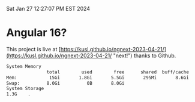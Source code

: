 Sat Jan 27 12:27:07 PM EST 2024

# Angular 16?


This project is live at [https://kusl.github.io/ngnext-2023-04-21/](https://kusl.github.io/ngnext-2023-04-21/ "next!") thanks to Github.

```bash
System Memory
               total        used        free      shared  buff/cache   available
Mem:            15Gi       1.8Gi       5.5Gi       295Mi       8.6Gi        13Gi
Swap:          8.0Gi          0B       8.0Gi
System Storage
1.3G	.
```
